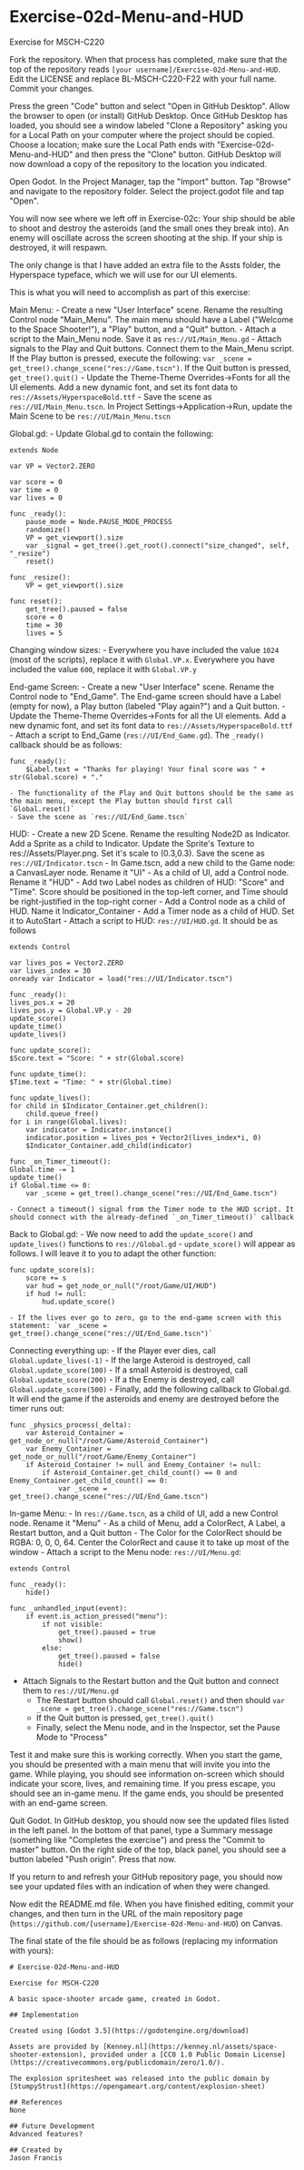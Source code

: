 # Exercise-02d-Menu-and-HUD

Exercise for MSCH-C220

Fork the repository. When that process has completed, make sure that the top of the repository reads `[your username]/Exercise-02d-Menu-and-HUD`. Edit the LICENSE and replace BL-MSCH-C220-F22 with your full name. Commit your changes.

Press the green "Code" button and select "Open in GitHub Desktop". Allow the browser to open (or install) GitHub Desktop. Once GitHub Desktop has loaded, you should see a window labeled "Clone a Repository" asking you for a Local Path on your computer where the project should be copied. Choose a location; make sure the Local Path ends with "Exercise-02d-Menu-and-HUD" and then press the "Clone" button. GitHub Desktop will now download a copy of the repository to the location you indicated.

Open Godot. In the Project Manager, tap the "Import" button. Tap "Browse" and navigate to the repository folder. Select the project.godot file and tap "Open".

You will now see where we left off in Exercise-02c: Your ship should be able to shoot and destroy the asteroids (and the small ones they break into). An enemy will oscillate across the screen shooting at the ship. If your ship is destroyed, it will respawn.

The only change is that I have added an extra file to the Assts folder, the Hyperspace typeface, which we will use for our UI elements.

This is what you will need to accomplish as part of this exercise:

Main Menu:
	- Create a new "User Interface" scene. Rename the resulting Control node "Main_Menu". The main menu should have a Label ("Welcome to the Space Shooter!"), a "Play" button, and a "Quit" button.
	- Attach a script to the Main_Menu node. Save it as `res://UI/Main_Menu.gd`
	- Attach signals to the Play and Quit buttons. Connect them to the Main_Menu script. If the Play button is pressed, execute the following: `var _scene = get_tree().change_scene("res://Game.tscn")`. If the Quit button is pressed, `get_tree().quit()`
	- Update the Theme-Theme Overrides->Fonts for all the UI elements. Add a new dynamic font, and set its font data to `res://Assets/HyperspaceBold.ttf`
	- Save the scene as `res://UI/Main_Menu.tscn`. In Project Settings->Application->Run, update the Main Scene to be `res://UI/Main_Menu.tscn`

Global.gd:
	- Update Global.gd to contain the following:
```
extends Node

var VP = Vector2.ZERO

var score = 0
var time = 0
var lives = 0

func _ready():
	pause_mode = Node.PAUSE_MODE_PROCESS
	randomize()
	VP = get_viewport().size
	var _signal = get_tree().get_root().connect("size_changed", self, "_resize")
	reset()

func _resize():
	VP = get_viewport().size

func reset():
	get_tree().paused = false
	score = 0
	time = 30
	lives = 5
```

Changing window sizes:
	- Everywhere you have included the value `1024` (most of the scripts), replace it with `Global.VP.x`. Everywhere you have included the value `600`, replace it with `Global.VP.y`

End-game Screen:
	- Create a new "User Interface" scene. Rename the Control node to "End_Game". The End-game screen should have a Label (empty for now), a Play button (labeled "Play again?") and a Quit button.
	- Update the Theme-Theme Overrides->Fonts for all the UI elements. Add a new dynamic font, and set its font data to `res://Assets/HyperspaceBold.ttf`
	- Attach a script to End_Game (`res://UI/End_Game.gd`). The `_ready()` callback should be as follows:
```
func _ready():
	$Label.text = "Thanks for playing! Your final score was " + str(Global.score) + "."
```
	- The functionality of the Play and Quit buttons should be the same as the main menu, except the Play button should first call `Global.reset()`
	- Save the scene as `res://UI/End_Game.tscn`

HUD:
	- Create a new 2D Scene. Rename the resulting Node2D as Indicator. Add a Sprite as a child to Indicator. Update the Sprite's Texture to res://Assets/Player.png. Set it's scale to (0.3,0.3). Save the scene as `res://UI/Indicator.tscn`
	- In Game.tscn, add a new child to the Game node: a CanvasLayer node. Rename it "UI"
	- As a child of UI, add a Control node. Rename it "HUD"
	- Add two Label nodes as children of HUD: "Score" and "Time". Score should be positioned in the top-left corner, and Time should be right-justified in the top-right corner
	- Add a Control node as a child of HUD. Name it Indicator_Container
	- Add a Timer node as a child of HUD. Set it to AutoStart
	- Attach a script to HUD: `res://UI/HUD.gd`. It should be as follows
```
extends Control

var lives_pos = Vector2.ZERO
var lives_index = 30
onready var Indicator = load("res://UI/Indicator.tscn")

func _ready():
lives_pos.x = 20
lives_pos.y = Global.VP.y - 20
update_score()
update_time()
update_lives()

func update_score():
$Score.text = "Score: " + str(Global.score)

func update_time():
$Time.text = "Time: " + str(Global.time)

func update_lives():
for child in $Indicator_Container.get_children():
	child.queue_free()
for i in range(Global.lives):
	var indicator = Indicator.instance()
	indicator.position = lives_pos + Vector2(lives_index*i, 0)
	$Indicator_Container.add_child(indicator)

func _on_Timer_timeout():
Global.time -= 1
update_time()
if Global.time <= 0:
	var _scene = get_tree().change_scene("res://UI/End_Game.tscn")
```
	- Connect a timeout() signal from the Timer node to the HUD script. It should connect with the already-defined `_on_Timer_timeout()` callback

Back to Global.gd:
	- We now need to add the `update_score()` and `update_lives()` functions to `res://Global.gd`
	- `update_score()` will appear as follows. I will leave it to you to adapt the other function:
```
func update_score(s):
	score += s
	var hud = get_node_or_null("/root/Game/UI/HUD")
	if hud != null:
		hud.update_score()
```
	- If the lives ever go to zero, go to the end-game screen with this statement: `var _scene = get_tree().change_scene("res://UI/End_Game.tscn")`

Connecting everything up:
	- If the Player ever dies, call `Global.update_lives(-1)`
	- If the large Asteroid is destroyed, call `Global.update_score(100)`
	- If a small Asteroid is destroyed, call `Global.update_score(200)`
	- If a the Enemy is destroyed, call `Global.update_score(500)`
	- Finally, add the following callback to Global.gd. It will end the game if the asteroids and enemy are destroyed before the timer runs out:
```
func _physics_process(_delta):
	var Asteroid_Container = get_node_or_null("/root/Game/Asteroid_Container")
	var Enemy_Container = get_node_or_null("/root/Game/Enemy_Container")
	if Asteroid_Container != null and Enemy_Container != null:
		if Asteroid_Container.get_child_count() == 0 and Enemy_Container.get_child_count() == 0:
			var _scene = get_tree().change_scene("res://UI/End_Game.tscn")
```

In-game Menu:
	- In `res://Game.tscn`, as a child of UI, add a new Control node. Rename it "Menu"
	- As a child of Menu, add a ColorRect, A Label, a Restart button, and a Quit button
	- The Color for the ColorRect should be RGBA: 0, 0, 0, 64. Center the ColorRect and cause it to take up most of the window
	- Attach a script to the Menu node: `res://UI/Menu.gd`:
```
extends Control

func _ready():
	hide()

func _unhandled_input(event):
	if event.is_action_pressed("menu"):
		if not visible:
			get_tree().paused = true
			show()
		else:
			get_tree().paused = false
			hide()
```
  - Attach Signals to the Restart button and the Quit button and connect them to `res://UI/Menu.gd`
	- The Restart button should call `Global.reset()` and then should `var _scene = get_tree().change_scene("res://Game.tscn")`
	- If the Quit button is pressed, `get_tree().quit()`
	- Finally, select the Menu node, and in the Inspector, set the Pause Mode to "Process"


Test it and make sure this is working correctly. When you start the game, you should be presented with a main menu that will invite you into the game. While playing, you should see information on-screen which should indicate your score, lives, and remaining time. If you press escape, you should see an in-game menu. If the game ends, you should be presented with an end-game screen.

Quit Godot. In GitHub desktop, you should now see the updated files listed in the left panel. In the bottom of that panel, type a Summary message (something like "Completes the exercise") and press the "Commit to master" button. On the right side of the top, black panel, you should see a button labeled "Push origin". Press that now.

If you return to and refresh your GitHub repository page, you should now see your updated files with an indication of when they were changed.

Now edit the README.md file. When you have finished editing, commit your changes, and then turn in the URL of the main repository page (`https://github.com/[username]/Exercise-02d-Menu-and-HUD`) on Canvas.

The final state of the file should be as follows (replacing my information with yours):
```
# Exercise-02d-Menu-and-HUD

Exercise for MSCH-C220

A basic space-shooter arcade game, created in Godot.

## Implementation

Created using [Godot 3.5](https://godotengine.org/download)

Assets are provided by [Kenney.nl](https://kenney.nl/assets/space-shooter-extension), provided under a [CC0 1.0 Public Domain License](https://creativecommons.org/publicdomain/zero/1.0/).

The explosion spritesheet was released into the public domain by [StumpyStrust](https://opengameart.org/content/explosion-sheet)

## References
None

## Future Development
Advanced features?

## Created by
Jason Francis
```
